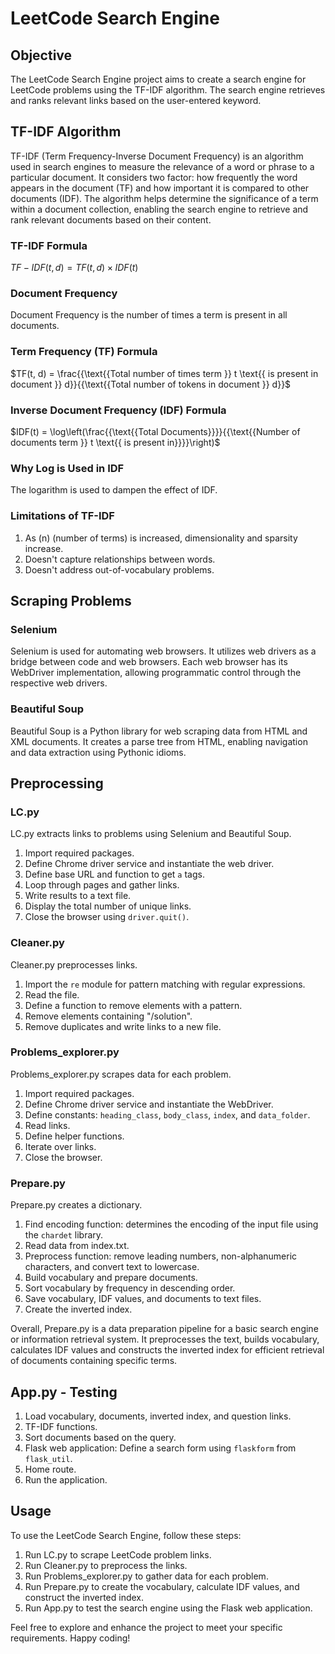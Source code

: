# LeetCode Search Engine

## Objective

The LeetCode Search Engine project aims to create a search engine for LeetCode problems using the TF-IDF algorithm. The search engine retrieves and ranks relevant links based on the user-entered keyword.

## TF-IDF Algorithm

TF-IDF (Term Frequency-Inverse Document Frequency) is an algorithm used in search engines to measure the relevance of a word or phrase to a particular document. It considers two factor: how frequently the word appears in the document (TF) and how important it is compared to other documents (IDF). The algorithm helps determine the significance of a term within a document collection, enabling the search engine to retrieve and rank relevant documents based on their content.

### TF-IDF Formula
$` TF-IDF(t, d) = TF(t, d) \times IDF(t) `$

### Document Frequency
Document Frequency is the number of times a term is present in all documents.

### Term Frequency (TF) Formula
$`TF(t, d) = \frac{{\text{{Total number of times term }} t \text{{ is present in document }} d}}{{\text{{Total number of tokens in document }} d}}`$

### Inverse Document Frequency (IDF) Formula
$`IDF(t) = \log\left(\frac{{\text{{Total Documents}}}}{{\text{{Number of documents term }} t \text{{ is present in}}}}\right)`$


### Why Log is Used in IDF
The logarithm is used to dampen the effect of IDF.

### Limitations of TF-IDF
1. As \(n\) (number of terms) is increased, dimensionality and sparsity increase.
2. Doesn't capture relationships between words.
3. Doesn't address out-of-vocabulary problems.

## Scraping Problems

### Selenium
Selenium is used for automating web browsers. It utilizes web drivers as a bridge between code and web browsers. Each web browser has its WebDriver implementation, allowing programmatic control through the respective web drivers.

### Beautiful Soup
Beautiful Soup is a Python library for web scraping data from HTML and XML documents. It creates a parse tree from HTML, enabling navigation and data extraction using Pythonic idioms.

## Preprocessing

### LC.py
LC.py extracts links to problems using Selenium and Beautiful Soup.

1. Import required packages.
2. Define Chrome driver service and instantiate the web driver.
3. Define base URL and function to get `a` tags.
4. Loop through pages and gather links.
5. Write results to a text file.
6. Display the total number of unique links.
7. Close the browser using `driver.quit()`.

### Cleaner.py
Cleaner.py preprocesses links.

1. Import the `re` module for pattern matching with regular expressions.
2. Read the file.
3. Define a function to remove elements with a pattern.
4. Remove elements containing "/solution".
5. Remove duplicates and write links to a new file.

### Problems_explorer.py
Problems_explorer.py scrapes data for each problem.

1. Import required packages.
2. Define Chrome driver service and instantiate the WebDriver.
3. Define constants: `heading_class`, `body_class`, `index`, and `data_folder`.
4. Read links.
5. Define helper functions.
6. Iterate over links.
7. Close the browser.

### Prepare.py
Prepare.py creates a dictionary.

1. Find encoding function: determines the encoding of the input file using the `chardet` library.
2. Read data from index.txt.
3. Preprocess function: remove leading numbers, non-alphanumeric characters, and convert text to lowercase.
4. Build vocabulary and prepare documents.
5. Sort vocabulary by frequency in descending order.
6. Save vocabulary, IDF values, and documents to text files.
7. Create the inverted index.

Overall, Prepare.py is a data preparation pipeline for a basic search engine or information retrieval system. It preprocesses the text, builds vocabulary, calculates IDF values and constructs the inverted index for efficient retrieval of documents containing specific terms.

## App.py - Testing

1. Load vocabulary, documents, inverted index, and question links.
2. TF-IDF functions.
3. Sort documents based on the query.
4. Flask web application: Define a search form using `flaskform` from `flask_util`.
5. Home route.
6. Run the application.

## Usage

To use the LeetCode Search Engine, follow these steps:

1. Run LC.py to scrape LeetCode problem links.
2. Run Cleaner.py to preprocess the links.
3. Run Problems_explorer.py to gather data for each problem.
4. Run Prepare.py to create the vocabulary, calculate IDF values, and construct the inverted index.
5. Run App.py to test the search engine using the Flask web application.

Feel free to explore and enhance the project to meet your specific requirements. Happy coding!
